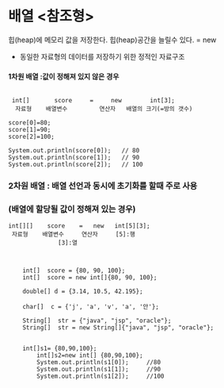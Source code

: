 # 배열 <참조형>
  힙(heap)에 메모리 값을 저장한다. 
  힙(heap)공간을 늘릴수 있다. = new
* 동일한 자료형의 데이터를 저장하기 위한 정적인 자료구조

#### 1차원 배열 :값이 정해져 있지 않은 경우
``````

 int[]       score     =     new        int[3];
  자료형    배열변수         연산자   배열의 크기(=방의 갯수)

score[0]=80;
score[1]=90;
score[2]=100;

System.out.println(score[0]);   // 80
System.out.println(score[1]);   // 90
System.out.println(score[2]);   // 100

```````

### 2차원 배열 : 배열 선언과 동시에 초기화를 할때 주로 사용
###    (배열에 할당될 값이 정해져 있는 경우)
    
``````    
int[][]    score    =   new   int[5][3];
 자료형    배열변수     연산자     [5]:행
   		      [3]:열



    int[]  score = {80, 90, 100};
    int[]  score = new int[]{80, 90, 100};

    double[] d = {3.14, 10.5, 42.195};

    char[]  c = {'j', 'a', 'v', 'a', '안'};

    String[]  str = {"java", "jsp", "oracle"};
    String[]  str = new String[]{"java", "jsp", "oracle"};
    
    
    int[]s1= {80,90,100};
		int[]s2=new int[] {80,90,100};
		System.out.println(s1[0]);     //80
		System.out.println(s1[1]);     //90
		System.out.println(s1[2]);     //100
    
    

